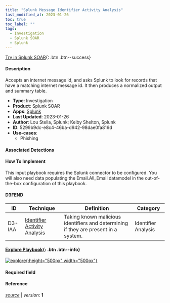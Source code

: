 ```yaml
---
title: "Splunk Message Identifier Activity Analysis"
last_modified_at: 2023-01-26
toc: true
toc_label: ""
tags:
  - Investigation
  - Splunk SOAR
  - Splunk
---
```


[Try in Splunk SOAR](https://www.splunk.com/en_us/software/splunk-security-orchestration-and-automation.html){: .btn .btn--success}

#### Description

Accepts an internet message id, and asks Splunk to look for records that have a matching internet message id.  It then produces a normalized output and summary table.

- **Type**: Investigation
- **Product**: Splunk SOAR
- **Apps**: [Splunk](https://splunkbase.splunk.com/apps?keyword=splunk&filters=product%3Asoar)
- **Last Updated**: 2023-01-26
- **Author**: Lou Stella, Splunk; Kelby Shelton, Splunk
- **ID**: 5299b9dc-e8c4-46ba-d942-98dae0fa816d
- **Use-cases**:
  - Phishing

#### Associated Detections


#### How To Implement
This input playbook requires the Splunk connector to be configured. You will also need data populating the Email.All_Email datamodel in the out-of-the-box configuration of this playbook.


#### [D3FEND](https://d3fend.mitre.org/)

| ID          | Technique   | Definition     | Category       |
| ----------- | ----------- |--------------- |--------------- |
| D3-IAA | [Identifier Activity Analysis](https://d3fend.mitre.org/technique/d3f:IdentifierActivityAnalysis) | Taking known malicious identifiers and determining if they are present in a system. | Identifier Analysis |

#### [Explore Playbook](https://splunk.github.io/soar-playbook-viewer/?playbook=https://raw.githubusercontent.com/phantomcyber/playbooks/latest/Splunk_Message_Identifier_Activity_Analysis.json){: .btn .btn--info}

[![explore](https://raw.githubusercontent.com/splunk/security_content/develop/playbooks/Splunk_Message_Identifier_Activity_Analysis.png){:height="500px" width="500px"}](https://splunk.github.io/soar-playbook-viewer/?playbook=https://raw.githubusercontent.com/phantomcyber/playbooks/latest/Splunk_Message_Identifier_Activity_Analysis.json)

#### Required field


#### Reference



[*source*](https://github.com/splunk/security_content/tree/develop/playbooks/Splunk_Message_Identifier_Activity_Analysis.yml) \| *version*: **1**
